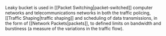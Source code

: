 
Leaky bucket is used in [[Packet Switching|packet-switched]] computer networks and telecommunications networks in both the traffic policing, [[Traffic Shaping|traffic shaping]] and scheduling of data transmissions, in the form of [[Network Packets|packets]], to defined limits on bandwidth and burstiness (a measure of the variations in the traffic flow).